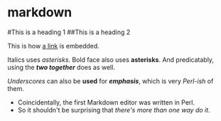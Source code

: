 # markdown

#This is a heading 1
##This is a heading 2

This is how [a link](https://duckduckgo.com "Duck Duck Go") is embedded.

Italics uses *asterisks*.
Bold face also uses **asterisks**.
And predicatably, using the ***two together*** does as well.

_Underscores_ can also be __used__ for ___emphasis___, which is very *Perl-ish* of them.
- Coincidentally, the first Markdown editor was written in Perl.
- So it shouldn't be surprising that _there's more than one way do it_.



